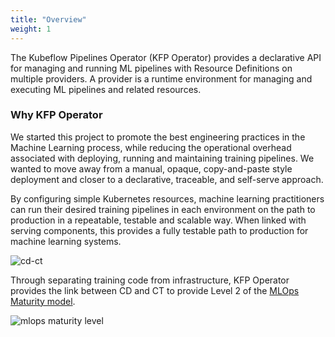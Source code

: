 ```yaml
---
title: "Overview"
weight: 1
---
```


The Kubeflow Pipelines Operator (KFP Operator) provides a declarative API for managing and running ML pipelines with Resource Definitions on multiple providers.
A provider is a runtime environment for managing and executing ML pipelines and related resources.

### Why KFP Operator

We started this project to promote the best engineering practices in the Machine Learning process, while reducing the operational overhead associated with deploying, running and maintaining training pipelines. We wanted to move away from a manual, opaque, copy-and-paste style deployment and closer to a declarative, traceable, and self-serve approach.


By configuring simple Kubernetes resources, machine learning practitioners can run their desired training pipelines in each environment on the path to production in a repeatable, testable and scalable way. When linked with serving components, this provides a fully testable path to production for machine learning systems.

![cd-ct](images/cd-ct.svg)

Through separating training code from infrastructure, KFP Operator provides 
the link between CD and CT to provide Level 2 of the [MLOps Maturity model](https://cloud.google.com/architecture/mlops-continuous-delivery-and-automation-pipelines-in-machine-learning#mlops_level_2_cicd_pipeline_automation). 

![mlops maturity level](images/mlops-maturity.svg)


